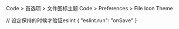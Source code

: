

Code > 首选项 > 文件图标主题
Code > Preferences > File Icon Theme


// 设定保持的时候才验证eslint
{
    "eslint.run": "onSave"
}
